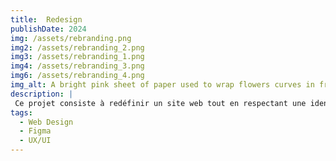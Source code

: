```yaml
---
title:  Redesign
publishDate: 2024
img: /assets/rebranding.png
img2: /assets/rebranding_2.png
img3: /assets/rebranding_1.png
img4: /assets/rebranding_3.png
img6: /assets/rebranding_4.png
img_alt: A bright pink sheet of paper used to wrap flowers curves in front of rich blue background
description: |
 Ce projet consiste à redéfinir un site web tout en respectant une identité visuelle imposée. L’objectif est d’allier créativité et contraintes esthétiques pour moderniser l’interface utilisateur.
tags:
  - Web Design
  - Figma
  - UX/UI
---
```

